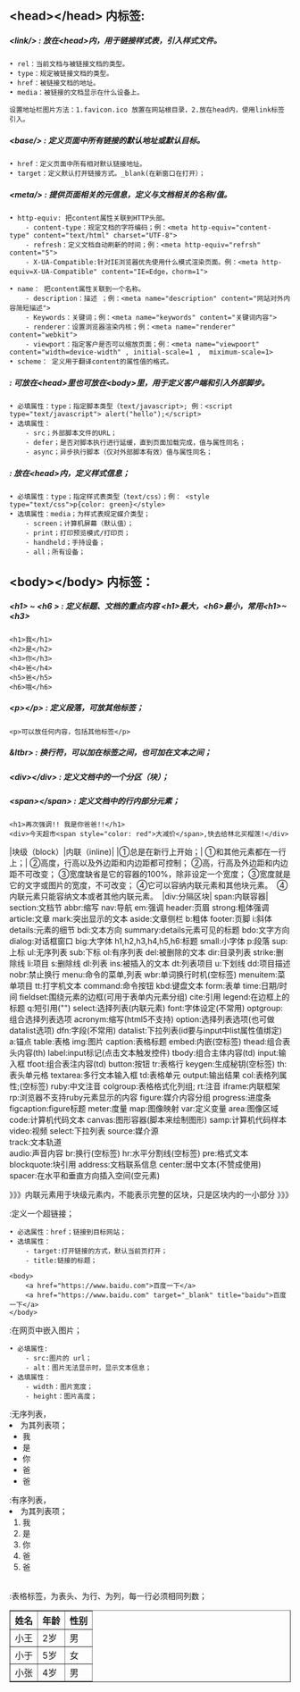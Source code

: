 ## &lt;head&gt;&lt;/head&gt; 内标签: 
##### **&lt;link/&gt; : 放在&lt;head&gt;内，用于链接样式表，引入样式文件。**

	• rel：当前文档与被链接文档的类型。
	• type：规定被链接文档的类型。
	• href：被链接文档的地址。
	• media：被链接的文档显示在什么设备上。

`设置地址栏图片方法：1.favicon.ico 放置在网站根目录，2.放在head内，使用link标签引入。 `

##### **&lt;base/&gt; : 定义页面中所有链接的默认地址或默认目标。**

	• href：定义页面中所有相对默认链接地址。
	• target：定义默认打开链接方式。_blank(在新窗口在打开）；

##### &lt;meta/&gt; : 提供页面相关的元信息，定义与文档相关的名称/值。

	• http-equiv: 把content属性关联到HTTP头部。
		- content-type：规定文档的字符编码；例：<meta http-equiv="content-type" content="text/html" charset="UTF-8">
		- refresh：定义文档自动刷新的时间；例：<meta http-equiv="refrsh" content="5">
		- X-UA-Compatible:针对IE浏览器优先使用什么模式渲染页面。例：<meta http-equiv=X-UA-Compatible" content="IE=Edge，chorm=1">

	• name： 把content属性关联到一个名称。
		- description：描述 ；例：<meta name="description" content="网站对外内容简短描述">
		- Keywords：关键词；例：<meta name="keywords" content="关键词内容">
		- renderer：设置浏览器渲染内核；例：<meta name="renderer" content="webkit">
		- viewport：指定客户是否可以缩放页面；例：<meta name="viewpoort" content="width=device-width" , initial-scale=1 ,  miximum-scale=1>
	• scheme： 定义用于翻译content的属性值的格式。

##### <script></script> : 可放在&lt;head&gt;里也可放在&lt;body&gt;里，用于定义客户端和引入外部脚步。

	• 必填属性：type；指定脚本类型（text/javascript>; 例：<script type="text/javascript"> alert("hello");</script>
	• 选填属性：
		- src；外部脚本文件的URL；
		- defer；是否对脚本执行进行延缓，直到页面加载完成，值与属性同名；
		- async；异步执行脚本（仅对外部脚本有效）值与属性同名；

##### <style></style> : 放在&lt;head&gt;内，定义样式信息；

	• 必填属性：type；指定样式表类型（text/css）；例： <style type="text/css">p{color: green}</style>
	• 选填属性：media；为样式表规定媒介类型；
		- screen；计算机屏幕（默认值）；
		- print；打印预览模式/打印页；
		- handheld；手持设备；
		- all；所有设备；
   
## &lt;body&gt;&lt;/body&gt; 内标签：
##### &lt;h1&gt; ~ &lt;h6 &gt; : 定义标题、文档的重点内容 &lt;h1&gt;最大，&lt;h6&gt;最小，常用&lt;h1&gt;~&lt;h3&gt;

 ><body>
    <h1>我</h1>
    <h2>是</h2>
    <h3>你</h3>
    <h4>爸</h4>
    <h5>爸</h5>
    <h6>哦</h6>
</body>

##### &lt;p&gt;&lt;/p&gt; : 定义段落，可放其他标签；

    <p>可以放任何内容，包括其他标签</p>

##### &ltbr&gt; : 换行符，可以加在标签之间，也可加在文本之间；

##### &lt;div&gt;&lt;/div&gt; : 定义文档中的一个分区（块）；

##### &lt;span&gt;&lt;/span&gt; : 定义文档中的行内部分元素；

><body>
    <h1>再次强调!! 我是你爸爸!!</h1>
    <div>今天超市<span style="color: red">大减价</span>,快去给林北买榴莲!</div>
</body>

|块级（block）|内联（inline)|
|①总是在新行上开始；|	①和其他元素都在一行上；|
②高度，行高以及外边距和内边距都可控制；	②高，行高及外边距和内边距不可改变；
③宽度缺省是它的容器的100%，除非设定一个宽度；	③宽度就是它的文字或图片的宽度，不可改变；
④它可以容纳内联元素和其他块元素。 	④内联元素只能容纳文本或者其他内联元素。 
|div:分隔区块|	span:内联容器|
section:文档节	abbr:缩写
nav:导航	em:强调
header:页眉	strong:粗体强调
article:文章	mark:突出显示的文本
aside:文章侧栏	b:粗体
footer:页脚	i:斜体
details:元素的细节	bdi:文本方向
summary:details元素可见的标题	bdo:文字方向
dialog:对话框窗口	big:大字体
h1,h2,h3,h4,h5,h6:标题	small:小字体
p:段落	sup:上标
ul:无序列表	sub:下标
ol:有序列表	del:被删除的文本
dir:目录列表	strike:删除线
li:项目	s:删除线
dl:列表	ins:被插入的文本
dt:列表项目	u:下划线
dd:项目描述	nobr:禁止换行
menu:命令的菜单,列表	wbr:单词换行时机(空标签)
menuitem:菜单项目	tt:打字机文本
command:命令按钮	kbd:键盘文本
form:表单	time:日期/时间
fieldset:围绕元素的边框(可用于表单内元素分组)	cite:引用
legend:在边框上的标题	q:短引用("")
select:选择列表(内联元素)	font:字体设定(不常用)
optgroup:组合选择列表选项	acronym:缩写(html5不支持)
option:选择列表选项(也可做datalist选项)	dfn:字段(不常用)
datalist:下拉列表(id要与input中list属性值绑定)	a:锚点
table:表格	img:图片
caption:表格标题	embed:内嵌(空标签)
thead:组合表头内容(th)	label:input标记(点击文本触发控件)
tbody:组合主体内容(td)	input:输入框
tfoot:组合表注内容(td)	button:按钮
tr:表格行	keygen:生成秘钥(空标签)
th:表头单元格	textarea:多行文本输入框
td:表格单元	output:输出结果
col:表格列属性;(空标签)	ruby:中文注音
colgroup:表格格式化列组;	rt:注音
iframe:内联框架	rp:浏览器不支持ruby元素显示的内容
figure:媒介内容分组	progress:进度条
figcaption:figure标题	meter:度量
map:图像映射	var:定义变量
area:图像区域	code:计算机代码文本
canvas:图形容器(脚本来绘制图形)	samp:计算机代码样本
video:视频	select:下拉列表
source:媒介源	
track:文本轨道	
audio:声音内容
br:换行(空标签)
hr:水平分割线(空标签)
pre:格式文本
blockquote:块引用
address:文档联系信息
center:居中文本(不赞成使用)
spacer:在水平和垂直方向插入空间(空元素) 

》》》内联元素用于块级元素内，不能表示完整的区块，只是区块内的一小部分 》》》

<a></a>:定义一个超链接；

	• 必选属性：href；链接到目标网站；
	• 选填属性：
		- target:打开链接的方式，默认当前页打开；
		- title:链接的标题；
	
	<body>
	    <a href="https://www.baidu.com">百度一下</a>
	    <a href="https://www.baidu.com" target="_blank" title="baidu">百度一下</a>
	</body>
	
<img/>:在网页中嵌入图片；

	• 必填属性:
		- src:图片的 url；
		- alt：图片无法显示时，显示文本信息；
	• 选填属性：
		- width：图片宽度；
		- height：图片高度；

<ul></ul>:无序列表，<li>为其列表项；

<body>
    <ul>
        <li>我</li>
        <li>是</li>
        <li>你</li>
        <li>爸</li>
        <li>爸</li>
    </ul>
</body>

<ol></ol>:有序列表，<li>为其列表项；

<body>
    <ol>
        <li>我</li>
        <li>是</li>
        <li>你</li>
        <li>爸</li>
        <li>爸</li>
    </ol>
</body>

<table></table>:表格标签，<th>为表头、<tr>为行、<td>为列，每一行必须相同列数；

<body>
    <table border="1">
        <tr>
            <th>姓名</th>
            <th>年龄</th>
            <th>性别</th>
        </tr>
        <tr>
            <td>小王</td>
            <td>2岁</td>
            <td>男</td>
        </tr>
        <tr>
            <td>小于</td>
            <td>5岁</td>
            <td>女</td>
        </tr>
        <tr>
            <td>小张</td>
            <td>4岁</td>
            <td>男</td>
        </tr>
    </table>
</body>





